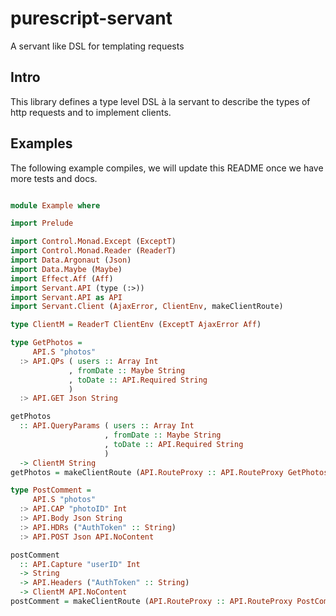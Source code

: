 # purescript-servant
A servant like DSL for templating requests

## Intro
This library defines a type level DSL à la servant to describe the types of http requests and to implement clients.

## Examples
The following example compiles, we will update this README once we have more tests and docs.

```purescript

module Example where

import Prelude

import Control.Monad.Except (ExceptT)
import Control.Monad.Reader (ReaderT)
import Data.Argonaut (Json)
import Data.Maybe (Maybe)
import Effect.Aff (Aff)
import Servant.API (type (:>))
import Servant.API as API
import Servant.Client (AjaxError, ClientEnv, makeClientRoute)

type ClientM = ReaderT ClientEnv (ExceptT AjaxError Aff)

type GetPhotos =
     API.S "photos"
  :> API.QPs ( users :: Array Int
             , fromDate :: Maybe String
             , toDate :: API.Required String
             )
  :> API.GET Json String

getPhotos
  :: API.QueryParams ( users :: Array Int
                     , fromDate :: Maybe String
                     , toDate :: API.Required String
                     )
  -> ClientM String
getPhotos = makeClientRoute (API.RouteProxy :: API.RouteProxy GetPhotos)

type PostComment =
     API.S "photos"
  :> API.CAP "photoID" Int
  :> API.Body Json String
  :> API.HDRs ("AuthToken" :: String)
  :> API.POST Json API.NoContent

postComment
  :: API.Capture "userID" Int
  -> String
  -> API.Headers ("AuthToken" :: String)
  -> ClientM API.NoContent
postComment = makeClientRoute (API.RouteProxy :: API.RouteProxy PostComment)



```
